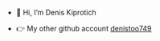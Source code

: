 - 👋 Hi, I’m Denis Kiprotich
<!---
- 👀 I’m interested in Machine Learning
- 🌱 I’m currently learning Machine Learning
--->
- 👉 My other github account [denistoo749](https://github.com/denistoo749)
<!---
- 💞️ I’m looking to collaborate on ...
- 😄 Pronouns: ...
- ⚡ Fun fact: ...
--->
<!---
deni-kip/deni-kip is a ✨ special ✨ repository because its `README.md` (this file) appears on your GitHub profile.
You can click the Preview link to take a look at your changes.
--->
